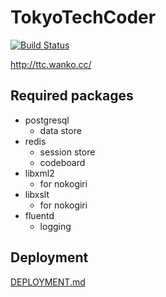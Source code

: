 # TokyoTechCoder
[![Build Status](https://secure.travis-ci.org/eagletmt/ttcoder.png)](https://travis-ci.org/eagletmt/ttcoder)

http://ttc.wanko.cc/

## Required packages
- postgresql
    - data store
- redis
    - session store
    - codeboard
- libxml2
    - for nokogiri
- libxslt
    - for nokogiri
- fluentd
    - logging

## Deployment
[DEPLOYMENT.md](DEPLOYMENT.md)
